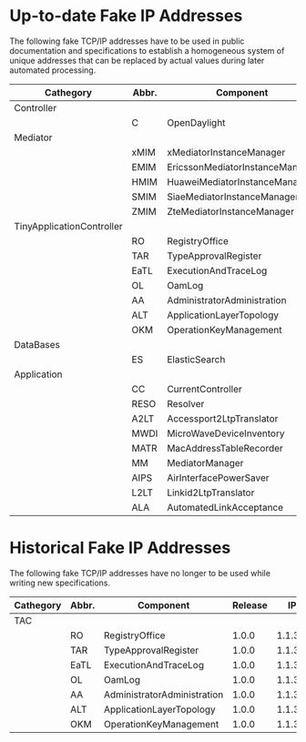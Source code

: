 # Up-to-date Fake IP Addresses  

The following fake TCP/IP addresses have to be used in public documentation and specifications to establish a homogeneous system of unique addresses that can be replaced by actual values during later automated processing.  

| Cathegory | Abbr. | Component | Release | IP_1 | TCP_1 | IP_2 | TCP_2 |
|---|---|---|---|---|---|---|---|
| Controller |  |  |  |  |  |  |  |
|  | C | OpenDaylight | 1.0.0 | 1.1.1.1 | 1001
| Mediator |  |  |  |  |  |
|  | xMIM | xMediatorInstanceManager | 1.0.0 | 1.1.2.1 | 2001
|  | EMIM | EricssonMediatorInstanceManager | 1.0.0 | 1.1.2.2 | 2002
|  | HMIM | HuaweiMediatorInstanceManager | 1.0.0 | 1.1.2.3 | 2003
|  | SMIM | SiaeMediatorInstanceManager | 1.0.0 | 1.1.2.4 | 2004
|  | ZMIM | ZteMediatorInstanceManager | 1.0.0 | 1.1.2.5 | 2005
| TinyApplicationController |  |  |  |  |  |
|  | RO | RegistryOffice | 2.0.0 | 1.1.3.8 | 3008 | 1.2.3.8 | 3208
|  | TAR | TypeApprovalRegister | 2.0.0 | 1.1.3.9 | 3009 | 1.2.3.9 | 3209
|  | EaTL | ExecutionAndTraceLog | 2.0.0 | 1.1.3.10 | 3010 | 1.2.3.10 | 3210
|  | OL | OamLog | 2.0.0 | 1.1.3.11 | 3011 | 1.2.3.11 | 3211
|  | AA | AdministratorAdministration | 2.0.0 | 1.1.3.12 | 3012 | 1.2.3.12 | 3212
|  | ALT | ApplicationLayerTopology | 2.0.0 | 1.1.3.13 | 3013 | 1.2.3.13 | 3213
|  | OKM | OperationKeyManagement | 2.0.0 | 1.1.3.14 | 3014 | 1.2.3.14 | 3214
| DataBases |  |  |  |  |  |
|  | ES | ElasticSearch | 1.0.0 | 1.1.3.15 | 3015
| Application |  |  |  |  |  |
|  | CC | CurrentController | 1.0.0 | 1.1.4.1 | 4001 | 1.2.4.1 | 4201
|  | RESO | Resolver | 1.0.0 | 1.1.4.2 | 4002 | 1.2.4.2 | 4202
|  | A2LT | Accessport2LtpTranslator  | 1.0.0 | 1.1.4.3 | 4003 | 1.2.4.3 | 4203
|  | MWDI | MicroWaveDeviceInventory  | 1.0.0 | 1.1.4.4 | 4004 | 1.2.4.4 | 4204
|  | MATR | MacAddressTableRecorder | 1.0.0 | 1.1.4.5 | 4005 | 1.2.4.5 | 4205
|  | MM | MediatorManager | 1.0.0 | 1.1.4.6 | 4006 | 1.2.4.6 | 4206
|  | AIPS | AirInterfacePowerSaver  | 1.0.0 | 1.1.4.7 | 4007 | 1.2.4.7 | 4207
|  | L2LT | Linkid2LtpTranslator | 1.0.0 | 1.1.4.8 | 4008 | 1.2.4.8 | 4208
|  | ALA | AutomatedLinkAcceptance | 1.0.0 | 1.1.4.9 | 4009 | 1.2.4.9 | 4209

# Historical Fake IP Addresses  

The following fake TCP/IP addresses have no longer to be used while writing new specifications.

| Cathegory | Abbr. | Component | Release | IP | TCP |
|---|---|---|---|---|---|
| TAC |  |  |  |  |  |
|  | RO | RegistryOffice | 1.0.0 | 1.1.3.1 | 3001
|  | TAR | TypeApprovalRegister | 1.0.0 | 1.1.3.2 | 3002
|  | EaTL | ExecutionAndTraceLog | 1.0.0 | 1.1.3.3 | 3003
|  | OL | OamLog | 1.0.0 | 1.1.3.4 | 3004
|  | AA | AdministratorAdministration | 1.0.0 | 1.1.3.5 | 3005
|  | ALT | ApplicationLayerTopology | 1.0.0 | 1.1.3.6 | 3006
|  | OKM | OperationKeyManagement | 1.0.0 | 1.1.3.7 | 3007
